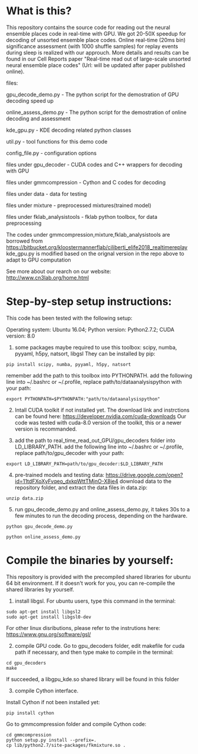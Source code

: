 # What is this?
This repository contains the source code for reading out the neural ensemble places code in real-time with GPU.
We got 20-50X speedup for decoding of unsorted ensemble place codes. Online real-time (20ms bin) significance assessment (with 1000 shuffle samples) for replay events during sleep is realized with our approuch.
More details and results can be found in our Cell Reports paper "Real-time read out of large-scale unsorted neural ensemble place codes" (Url: will be updated after paper published online). 

files:

gpu_decode_demo.py         - The python script for the demostration of GPU decoding speed up

online_assess_demo.py      - The python script for the demostration of online decoding and assessment

kde_gpu.py                 - KDE decoding related python classes

util.py                    - tool functions for this demo code

config_file.py             - configuration options

files under gpu_decoder    - CUDA codes and C++ wrappers for decoding with GPU

files under gmmcompression - Cython and C codes for decoding

files under data           - data for testing

files under mixture        - preprocessed mixtures(trained model)

files under fklab_analysistools - fklab python toolbox, for data preprocessing

The codes under gmmcompression,mixture,fklab_analysistools are borrowed from https://bitbucket.org/kloostermannerflab/ciliberti_elife2018_realtimereplay
kde_gpu.py is modified based on the orignal version in the repo above to adapt to GPU computation

See more about our rearch on our website:
http://www.cn3lab.org/home.html

# Step-by-step setup instructions:

This code has been tested with the following setup:

Operating system: Ubuntu 16.04; 
Python version: Python2.7.2; 
CUDA version: 8.0

1. some packages maybe required to use this toolbox:
scipy, numba, pyyaml, h5py, natsort, libgsl
They can be installed by pip:

```
pip install scipy, numba, pyyaml, h5py, natsort
```

remember add the path to this toolbox into PYTHONPATH.
add the following line into ~/.bashrc or ~/.profile, replace path/to/dataanalysispython with your path:
```
export PYTHONPATH=$PYTHONPATH:"path/to/dataanalysispython"
```
2. Intall CUDA toolkit if not installed yet.
The download link and instrctions can be found here: 
https://developer.nvidia.com/cuda-downloads
Our code was tested with cuda-8.0 version of the toolkit, this or a newer version is recommanded.

3. add the path to real_time_read_out_GPU/gpu_decoders folder into LD_LIBRARY_PATH.
add the following line into ~/.bashrc or ~/.profile, replace path/to/gpu_decoder with your path:
```
export LD_LIBRARY_PATH=path/to/gpu_decoder:$LD_LIBRARY_PATH
```

4. pre-trained models and testing data: https://drive.google.com/open?id=11tdFXoXyFvqeo_dxkpWttTMjnO-X8je4
download data to the repository folder, and extract the data files in data.zip:
```
unzip data.zip
```

5. run gpu_decode_demo.py and online_assess_demo.py, it takes 30s to a few minutes to run the decoding process, depending on the hardware. 
```
python gpu_decode_demo.py

python online_assess_demo.py
```

# Compile the binaries by yourself:
This repository is provided with the precompiled shared libraries for ubuntu 64 bit environment. 
If it doesn't work for you, you can re-compile the shared libraries by yourself.

1. install libgsl.
For ubuntu users, type this command in the terminal:
```
sudo apt-get install libgsl2
sudo apt-get install libgsl0-dev
```
For other linux disributions, please refer to the instrutions here:
https://www.gnu.org/software/gsl/

2. compile GPU code.
Go to gpu_decoders folder, edit makefile for cuda path if necessary, and then type make to compile in the terminal:
```
cd gpu_decoders
make
```
If succeeded, a libgpu_kde.so shared library will be found in this folder

3. compile Cython interface.

Install Cython if not been installed yet:
```
pip install cython
```
Go to gmmcompression folder and compile Cython code:
```
cd gmmcompression
python setup.py install --prefix=.
cp lib/python2.7/site-packages/fkmixture.so .
```




